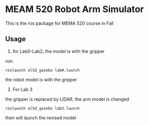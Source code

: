 # MEAM 520 Robot Arm Simulator

This is the ros package for MEMA 520 course in Fall



## Usage

1. for Lab0-Lab2, the model is with the gripper 

run:

```
roslaunch al5d_gazebo lab#.launch
```

the robot model is with the gripper


2. For Lab 3 

the gripper is replaced by LIDAR, the arm model is changed 


```
roslaunch al5d_gazebo lab3.launch
```

then will launch the revised model


